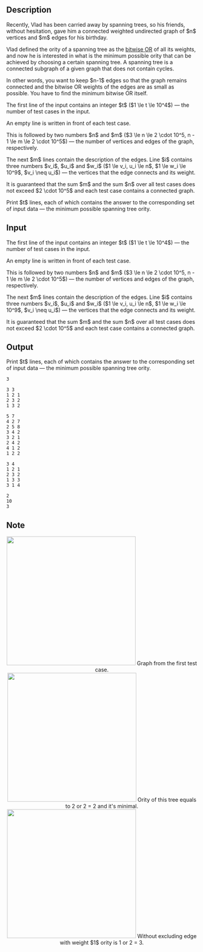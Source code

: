 ## Description

<div><p>Recently, Vlad has been carried away by spanning trees, so his friends, without hesitation, gave him a connected weighted undirected graph of $n$ vertices and $m$ edges for his birthday.</p><p>Vlad defined the <span class="tex-font-style-it">ority</span> of a spanning tree as the <a href="https://tiny.cc/bitwise_or">bitwise OR</a> of all its weights, and now he is interested in what is the minimum possible <span class="tex-font-style-it">ority</span> that can be achieved by choosing a certain spanning tree. A spanning tree is a connected subgraph of a given graph that does not contain cycles.</p><p>In other words, you want to keep $n-1$ edges so that the graph remains connected and the bitwise OR weights of the edges are as small as possible. You have to find the minimum bitwise OR itself.</p></div><div class="input-specification"><p>The first line of the input contains an integer $t$ ($1 \le t \le 10^4$) — the number of test cases in the input.</p><p>An empty line is written in front of each test case.</p><p>This is followed by two numbers $n$ and $m$ ($3 \le n \le 2 \cdot 10^5, n - 1 \le m \le 2 \cdot 10^5$) — the number of vertices and edges of the graph, respectively.</p><p>The next $m$ lines contain the description of the edges. Line $i$ contains three numbers $v_i$, $u_i$ and $w_i$ ($1 \le v_i, u_i \le n$, $1 \le w_i \le 10^9$, $v_i \neq u_i$) — the vertices that the edge connects and its weight.</p><p>It is guaranteed that the sum $m$ and the sum $n$ over all test cases does not exceed $2 \cdot 10^5$ and each test case contains a connected graph.</p></div><div class="output-specification"><p>Print $t$ lines, each of which contains the answer to the corresponding set of input data&nbsp;— the minimum possible spanning tree <span class="tex-font-style-it">ority</span>.</p></div>

## Input

<p>The first line of the input contains an integer $t$ ($1 \le t \le 10^4$) — the number of test cases in the input.</p><p>An empty line is written in front of each test case.</p><p>This is followed by two numbers $n$ and $m$ ($3 \le n \le 2 \cdot 10^5, n - 1 \le m \le 2 \cdot 10^5$) — the number of vertices and edges of the graph, respectively.</p><p>The next $m$ lines contain the description of the edges. Line $i$ contains three numbers $v_i$, $u_i$ and $w_i$ ($1 \le v_i, u_i \le n$, $1 \le w_i \le 10^9$, $v_i \neq u_i$) — the vertices that the edge connects and its weight.</p><p>It is guaranteed that the sum $m$ and the sum $n$ over all test cases does not exceed $2 \cdot 10^5$ and each test case contains a connected graph.</p>

## Output

<p>Print $t$ lines, each of which contains the answer to the corresponding set of input data&nbsp;— the minimum possible spanning tree <span class="tex-font-style-it">ority</span>.</p>





```input1
3

3 3
1 2 1
2 3 2
1 3 2

5 7
4 2 7
2 5 8
3 4 2
3 2 1
2 4 2
4 1 2
1 2 2

3 4
1 2 1
2 3 2
1 3 3
3 1 4
```




```output1
2
10
3
```



## Note

<center> <img class="tex-graphics" src="file://4bKPU38h.png" style="max-width: 100.0%;max-height: 100.0%;" width="340px"> <span class="tex-font-size-small">Graph from the first test case.</span> </center><center> <img class="tex-graphics" src="file://uthCnThK.png" style="max-width: 100.0%;max-height: 100.0%;" width="340px"> <span class="tex-font-size-small"><span class="tex-font-style-it">Ority</span> of this tree equals to <span class="tex-font-style-tt">2 or 2 = 2</span> and it's minimal.</span> </center><center> <img class="tex-graphics" src="file://UhtQ7fWc.png" style="max-width: 100.0%;max-height: 100.0%;" width="340px"> <span class="tex-font-size-small">Without excluding edge with weight $1$ <span class="tex-font-style-it">ority</span> is <span class="tex-font-style-tt">1 or 2 = 3</span>.</span> </center>
